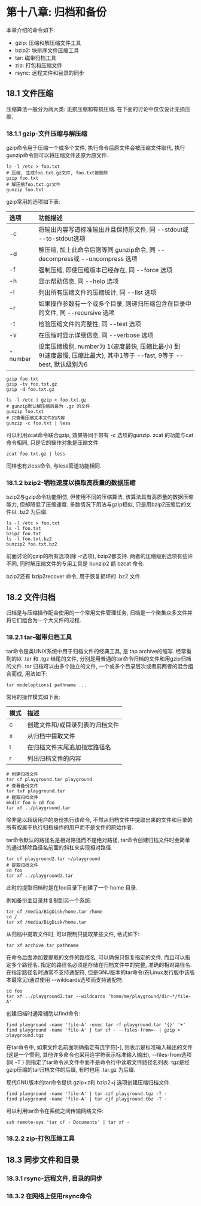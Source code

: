 # 第十八章: 归档和备份 #

本章介绍的命令如下:

- gzip: 压缩和解压缩文件工具
- bzip2: 块排序文件压缩工具
- tar: 磁带归档工具
- zip: 打包和压缩文件
- rsync: 远程文件和目录的同步

## 18.1 文件压缩 ##

压缩算法一般分为两大类: 无损压缩和有损压缩. 在下面的讨论中仅仅设计无损压缩.

### 18.1.1 gzip-文件压缩与解压缩 ###

gzip命令用于压缩一个或多个文件, 执行命令后原文件会被压缩文件取代, 执行gunzip命令则可以将压缩文件还原为原文件.

```
ls -l /etc > foo.txt
# 压缩, 生成foo.txt.gz文件, foo.txt被删除
gzip foo.txt
# 解压缩foo.txt.gz文件
gunzip foo.txt
```

gzip常用的选项如下表:

| 选项 | 功能描述 |
|:--|:--|
| -c | 将输出内容写道标准输出并且保持原文件, 同 --stdout或 --to-stdout选项 |
| -d | 解压缩, 加上此命令后则等同 gunzip命令, 同 --decompress或 --uncompress 选项 |
| -f | 强制压缩, 即使压缩版本已经存在, 同 --force 选项 |
| -h | 显示帮助信息, 同 --help 选项 |
| -l | 列出所有压缩文件的压缩统计, 同 --list 选项 |
| -r | 如果操作参数有一个或多个目录, 则递归压缩包含在目录中的文件, 同 --recursive 选项 |
| -t | 检验压缩文件的完整性, 同 --test 选项 |
| -v | 在压缩时显示详细信息, 同 --verbose 选项 |
| -number | 设定压缩级别, number为 1(速度最快, 压缩比最小) 到9(速度最慢, 压缩比最大), 其中1等于 --fast, 9等于 --best, 默认级别为6 |

```
gzip foo.txt
gzip -tv foo.txt.gz
gzip -d foo.txt.gz

ls -l /etc | gzip > foo.txt.gz
# gunzip默认解压缩后最为 .gz 的文件
gunzip foo.txt
# 只查看压缩文本文件的内容
gunzip -c foo.txt | less
```

可以利用zcat命令联合gzip, 效果等同于带有 -c 选项的gunzip. zcat 的功能与cat命令相同, 只是它的操作对象是压缩文件.

```
zcat foo.txt.gz | less
```

同样也有zless命令, 与less管道功能相同.

### 18.1.2 bzip2-牺牲速度以换取高质量的数据压缩 ###

bzip2与gzip命令功能相仿, 但使用不同的压缩算法, 该算法具有高质量的数据压缩能力, 但却降低了压缩速度. 多数情况下用法与gzip相似, 只是用bzip2压缩后的文件以 .bz2 为后缀.

```
ls -l /etc > foo.txt
ls -l foo.txt
bzip2 foo.txt
ls -l foo.txt.bz2
bunzip2 foo.txt.bz2
```
前面讨论的gzip的所有选项(除 -r选项), bzip2都支持. 两者的压缩级别选项有些许不同, 同时解压缩文件的专用工具是 bunzip2 额 bzcat 命令.

bzip2还有 bzip2recover 命令, 用于恢复损坏的 .bz2 文件.

## 18.2 文件归档 ##

归档是与压缩操作配合使用的一个常用文件管理任务, 归档是一个聚集众多文件并将它们组合为一个大文件的过程.

### 18.2.1 tar-磁带归档工具 ###

tar命令是类UNIX系统中用于归档文件的经典工具, 是 tap archive的缩写. 经常看到的以 .tar 和 .tgz 结尾的文件, 分别是用普通的tar命令归档的文件和用gzip归档的文件. tar 归档可以由多个独立的文件, 一个或多个目录层次或者前两者的混合组合而成, 用法如下:

```
tar mode[options] pathname ...
```

常用的操作模式如下表:

| 模式 | 描述 |
|:--|:--|
| c | 创建文件和/或目录列表的归档文件 |
| x | 从归档中提取文件 |
| t | 在归档文件末尾追加指定路径名 |
| r | 列出归档文件的内容 |

```
# 创建归档文件
tar cf playground.tar playground
# 查看备份文件
tar tvf playground.tar
# 提取归档文件
mkdir foo & cd foo
tar xf ../playground.tar
```
除非是以超级用户的身份执行该命令, 不然从归档文件中提取出来的文件和目录的所有权属于执行归档操作的用户而不是文件的原始作者.

tar命令默认的路径名是相对路径而不是绝对路径, tar命令创建归档文件时会简单的通过移除路径名前面的斜杠来实现相对路径.

```
tar cf playground2.tar ~/playground
# 提取归档文件
cd foo
tar xf ../playground2.tar
```
此时的提取归档时是在foo目录下创建了一个 home 目录.

例如备份主目录并复制到另一个系统:

```
tar cf /media/BigDisk/home.tar /home
cd /
tar xf /media/BigDisk/home.tar
```

从归档中提取文件时, 可以限制只提取某些文件, 格式如下:

```
tar xf archive.tar pathname
```
在命令后面添加要提取的文件的路径名, 可以确保只恢复指定的文件, 而且可以指定多个路径名. 指定的路径名必须是存储在归档文件中的完整, 准确的相对路径名.
在指定路径名时通常不支持通配符, 但是GNU版本的tar命令(在Linux发行版中该版本最常见)通过使用 --wildcards选项而支持通配符.

```
cd foo
tar xf ../playground2.tar --wildcards 'home/me/playground/dir-*/file-A'
```
创建归档时通常辅助以find命令:

```
find playground -name 'file-A' -exec tar rf playground.tar '{}' '+'
find playground -name 'file-A' | tar cf - --files-from=- | gzip > playground.tgz
```
在tar命令中, 如果文件名前面明确指定有连字符[-], 则表示是标准输入输出的文件(这是一个惯例, 其他许多命令也采用连字符表示标准输入输出), --files-from选项(同 -T ) 则指定了tar命令从文件中而不是命令行中读取文件路径名列表. tgz是经gzip压缩的tar归档文件的后缀, 有时也用 .tar.gz 为后缀.

现代GNU版本的tar命令提供 gzip+z和 bzip2+j 选项创建压缩归档文件.

```
find playground -name 'file-A' | tar czf playground.tgz -T -
find playground -name 'file-A' | tar cjf playground.tbz -T -
```

可以利用tar命令在系统之间传输网络文件:

```
ssh remote-sys 'tar cf - Documents' | tar xf -
```

### 18.2.2 zip-打包压缩工具 ###

## 18.3 同步文件和目录 ##

### 18.3.1 rsync-远程文件, 目录的同步 ###

### 18.3.2 在网络上使用rsync命令 ###
